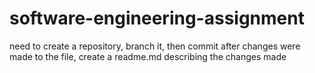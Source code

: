 # software-engineering-assignment
need to create a repository, branch it, then commit after changes were made to the file, create a readme.md describing the changes made
